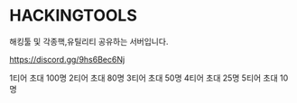 # HACKINGTOOLS
해킹툴 및 각종핵,유틸리티 공유하는 서버입니다.


https://discord.gg/9hs6Bec6Nj


1티어 
초대 100명
2티어
초대 80명
3티어
초대 50명
4티어
초대 25명
5티어
초대 10명
